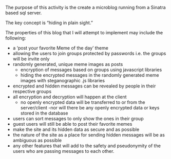 The purpose of this activity is the create a microblog running from a Sinatra based sql server.

The key concept is “hiding in plain sight.”

The properties of this blog that I will attempt to implement may include the following:

- a ‘post your favorite Meme of the day’ theme
- allowing the users to join groups protected by passwords i.e. the groups will be invite only
- randomly generated, unique meme images as posts
	- encryption of messages based on groups using javascript libraries
	- hiding the encrypted messages in the randomly generated meme images with steganographic .js libraries
- encrypted and hidden messages can be revealed by people in their respective groups
- all encryption and decryption will happen at the client
	- no openly encrypted data will be transferred to or from the server/client
	-nor will there be any openly encrypted data or keys stored in the database
- users can sort messages to only show the ones in their group
- guest users will still be able to post their favorite memes
- make the site and its hidden data as secure and as possible
- the nature of the site as a place for sending hidden messages will be as ambiguous as possible
- any other features that will add to the safety and pseudonymity of the users who are passing messages to each other.